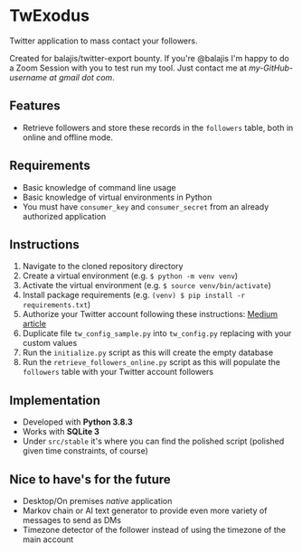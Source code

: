 # TwExodus
Twitter application to mass contact your followers.

Created for balajis/twitter-export bounty. If you're @balajis I'm happy to do a Zoom Session with you to test run my tool. Just contact me at *my-GitHub-username at gmail dot com*.

## Features
- Retrieve followers and store these records in the `followers` table, both in online and offline mode.

## Requirements
- Basic knowledge of command line usage
- Basic knowledge of virtual environments in Python
- You must have `consumer_key` and `consumer_secret` from an already authorized application

## Instructions
1. Navigate to the cloned repository directory
2. Create a virtual environment (e.g. `$ python -m venv venv`)
3. Activate the virtual environment (e.g. `$ source venv/bin/activate`)
4. Install package requirements (e.g. `(venv) $ pip install -r requirements.txt`)
5. Authorize your Twitter account following these instructions: [Medium article](https://medium.com/@fbilesanmi/how-to-login-with-twitter-api-using-python-6c9a0f7165c5)
6. Duplicate file `tw_config_sample.py` into `tw_config.py` replacing with your custom values
7. Run the `initialize.py` script as this will create the empty database
8. Run the `retrieve_followers_online.py` script as this will populate the `followers` table with your Twitter account followers

## Implementation
- Developed with **Python 3.8.3**
- Works with **SQLite 3**
- Under `src/stable` it's where you can find the polished script (polished given time constraints, of course)

## Nice to have's for the future
- Desktop/On premises *native* application
- Markov chain or AI text generator to provide even more variety of messages to send as DMs
- Timezone detector of the follower instead of using the timezone of the main account
